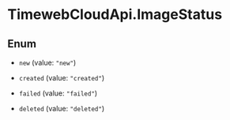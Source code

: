 # TimewebCloudApi.ImageStatus

## Enum


* `new` (value: `"new"`)

* `created` (value: `"created"`)

* `failed` (value: `"failed"`)

* `deleted` (value: `"deleted"`)


